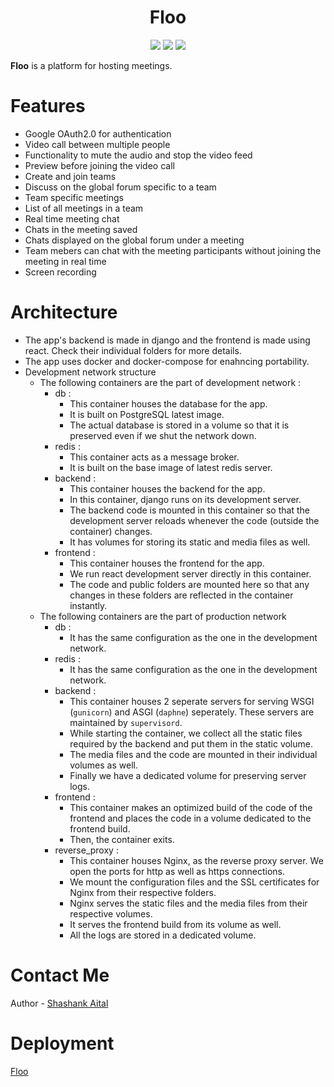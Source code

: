 <h1 style="text-align: center;">Floo</h1>

<p align="center">
    <img src="https://img.shields.io/github/license/aitalshashank2/Floo" />
    <img src="https://img.shields.io/tokei/lines/github/aitalshashank2/Floo" />
    <img src="https://img.shields.io/github/issues-pr-closed/aitalshashank2/Floo" />
</p>

**Floo** is a platform for hosting meetings.

# Features
- Google OAuth2.0 for authentication
- Video call between multiple people
- Functionality to mute the audio and stop the video feed
- Preview before joining the video call
- Create and join teams 
- Discuss on the global forum specific to a team
- Team specific meetings
- List of all meetings in a team
- Real time meeting chat
- Chats in the meeting saved
- Chats displayed on the global forum under a meeting
- Team mebers can chat with the meeting participants without joining the meeting in real time
- Screen recording

# Architecture
- The app's backend is made in django and the frontend is made using react. Check their individual folders for more details.
- The app uses docker and docker-compose for enahncing portability.
- Development network structure
    - The following containers are the part of development network :
        - db :
            - This container houses the database for the app.
            - It is built on PostgreSQL latest image.
            - The actual database is stored in a volume so that it is preserved even if we shut the network down.
        - redis :
            - This container acts as a message broker.
            - It is built on the base image of latest redis server.
        - backend :
            - This container houses the backend for the app.
            - In this container, django runs on its development server.
            - The backend code is mounted in this container so that the development server reloads whenever the code (outside the container) changes.
            - It has volumes for storing its static and media files as well.
        - frontend :
            - This container houses the frontend for the app.
            - We run react development server directly in this container.
            - The code and public folders are mounted here so that any changes in these folders are reflected in the container instantly.
    - The following containers are the part of production network
        - db : 
            - It has the same configuration as the one in the development network.
        - redis :
            - It has the same configuration as the one in the development network.
        - backend :
            - This container houses 2 seperate servers for serving WSGI (`gunicorn`) and ASGI (`daphne`) seperately. These servers are maintained by `supervisord`.
            - While starting the container, we collect all the static files required by the backend and put them in the static volume.
            - The media files and the code are mounted in their individual volumes as well.
            - Finally we have a dedicated volume for preserving server logs.
        - frontend :
            - This container makes an optimized build of the code of the frontend and places the code in a volume dedicated to the frontend build.
            - Then, the container exits.
        - reverse_proxy :
            - This container houses Nginx, as the reverse proxy server. We open the ports for http as well as https connections.
            - We mount the configuration files and the SSL certificates for Nginx from their respective folders.
            - Nginx serves the static files and the media files from their respective volumes.
            - It serves the frontend build from its volume as well.
            - All the logs are stored in a dedicated volume.


# Contact Me
Author - <a href="mailto:aitalshashank2@gmail.com">Shashank Aital</a>

# Deployment
[Floo](https://floo.eastus.cloudapp.azure.com/)
